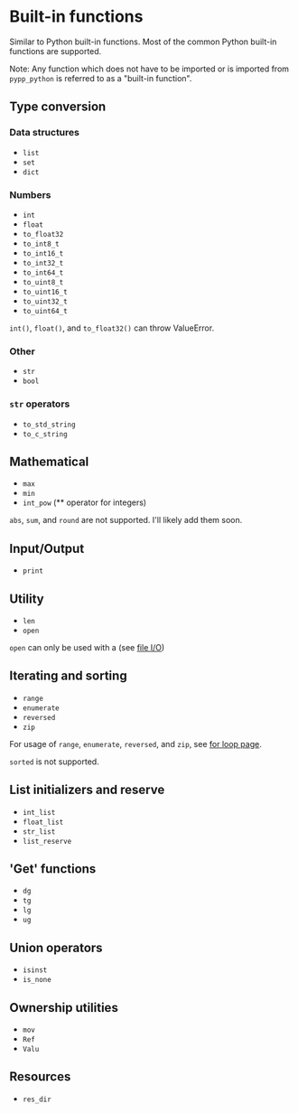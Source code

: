 # Built-in functions

Similar to Python built-in functions. Most of the common Python built-in functions are supported.

Note: Any function which does not have to be imported or is imported from `pypp_python` is referred to as a "built-in function".

## Type conversion

### Data structures
- `list`
- `set`
- `dict`

### Numbers
- `int`
- `float`
- `to_float32`
- `to_int8_t`
- `to_int16_t`
- `to_int32_t`
- `to_int64_t`
- `to_uint8_t`
- `to_uint16_t`
- `to_uint32_t`
- `to_uint64_t`

`int()`, `float()`, and `to_float32()` can throw ValueError.

### Other

- `str`
- `bool`

### `str` operators

- `to_std_string`
- `to_c_string`

## Mathematical

- `max`
- `min`
- `int_pow` (** operator for integers)

`abs`, `sum`, and `round` are not supported. I'll likely add them soon.

## Input/Output

- `print`

## Utility

- `len`
- `open`

`open` can only be used with a (see [file I/O](file_io.md))

## Iterating and sorting

- `range`
- `enumerate`
- `reversed`
- `zip`

For usage of `range`, `enumerate`, `reversed`, and `zip`, see [for loop page](for_loops.md).

`sorted` is not supported.

## List initializers and reserve

- `int_list`
- `float_list`
- `str_list`
- `list_reserve`

## 'Get' functions

- `dg`
- `tg`
- `lg`
- `ug`

## Union operators

- `isinst`
- `is_none`

## Ownership utilities

- `mov`
- `Ref`
- `Valu`

## Resources

- `res_dir`
